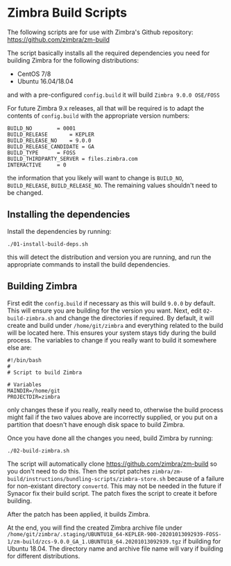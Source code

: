 # Zimbra Build Scripts

The following scripts are for use with Zimbra's Github repository: https://github.com/zimbra/zm-build

The script basically installs all the required dependencies you need for building Zimbra for the following distributions:

* CentOS 7/8
* Ubuntu 16.04/18.04

and with a pre-configured ```config.build``` it will build ```Zimbra 9.0.0 OSE/FOSS```

For future Zimbra 9.x releases, all that will be required is to adapt the contents of ```config.build``` with the appropriate version numbers:

```
BUILD_NO		= 0001
BUILD_RELEASE		= KEPLER
BUILD_RELEASE_NO	= 9.0.0
BUILD_RELEASE_CANDIDATE	= GA
BUILD_TYPE		= FOSS
BUILD_THIRDPARTY_SERVER	= files.zimbra.com
INTERACTIVE		= 0
```

the information that you likely will want to change is ```BUILD_NO```, ```BUILD_RELEASE```, ```BUILD_RELEASE_NO```.  The remaining values shouldn't need to be changed.

## Installing the dependencies

Install the dependencies by running:

```
./01-install-build-deps.sh
```

this will detect the distribution and version you are running, and run the appropriate commands to install the build dependencies.

## Building Zimbra

First edit the ```config.build``` if necessary as this will build ```9.0.0``` by default.  This will ensure you are building for the version you want.
Next, edit ```02-build-zimbra.sh``` and change the directories if required.  By default, it will create and build under ```/home/git/zimbra``` and everything related to the build will be located here.  This ensures your system stays tidy during the build process.  The variables to change if you really want to build it somewhere else are:

```
#!/bin/bash
#
# Script to build Zimbra

# Variables
MAINDIR=/home/git
PROJECTDIR=zimbra
```

only changes these if you really, really need to, otherwise the build process might fail if the two values above are incorrectly supplied, or you put on a partition that doesn't have enough disk space to build Zimbra.

Once you have done all the changes you need, build Zimbra by running:

```
./02-build-zimbra.sh
```

The script will automatically clone https://github.com/zimbra/zm-build so you don't need to do this.  Then the script patches ```zimbra/zm-build/instructions/bundling-scripts/zimbra-store.sh``` because of a failure for non-existant directory ```convertd```.  This may not be needed in the future if Synacor fix their build script.  The patch fixes the script to create it before building.

After the patch has been applied, it builds Zimbra.

At the end, you will find the created Zimbra archive file under ```/home/git/zimbra/.staging/UBUNTU18_64-KEPLER-900-20201013092939-FOSS-1/zm-build/zcs-9.0.0_GA_1.UBUNTU18_64.20201013092939.tgz``` if building for Ubuntu 18.04.  The directory name and archive file name will vary if building for different distributions.
